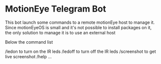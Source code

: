 # MotionEye Telegram Bot
This bot launch some commands to a remote motionEye host to manage it.
Since motionEyeOS is small and it's not possible to install packages on it,
the only solution to manage it is to use an external host

Below the command list

/ledon to turn on the IR leds
/ledoff to turn off the IR leds
/screenshot to get live screenshot
/help ...
